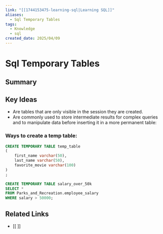 ```yaml
---
link: "[[1744153475-learning-sql|Learning SQL]]"
aliases:
  - Sql Temporary Tables
tags:
  - Knowledge
  - sql
created_date: 2025/04/09
---
```

# Sql Temporary Tables

## Summary

## Key Ideas
- Are tables that are only visible in the session they are created.
- Are commonly used to store intermediate results for complex queries and to manipulate data before inserting it in a more permanent table:
### Ways to create a temp table:
```SQL
CREATE TEMPORARY TABLE temp_table
(
	first_name varchar(50),
	last_name varchar(50),
	favorite_movie varchar(100)
)
;
```

```SQL
CREATE TEMPORARY TABLE salary_over_50k
SELECT *
FROM Parks_and_Recreation.employee_salary
WHERE salary > 50000;
```
## Related Links
- [[ ]]